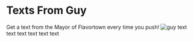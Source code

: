 # Texts From Guy
Get a text from the Mayor of Flavortown every time you push!
![guy](https://media.gq.com/photos/59dfc6d9d61cb80476584e18/16:9/w_2560%2Cc_limit/guy-fieiri-flame.jpg)
text text
text text
text text
